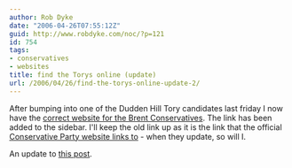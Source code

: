 ```yaml
---
author: Rob Dyke
date: "2006-04-26T07:55:12Z"
guid: http://www.robdyke.com/noc/?p=121
id: 754
tags:
- conservatives
- websites
title: find the Torys online (update)
url: /2006/04/26/find-the-torys-online-update-2/
---
```

After bumping into one of the Dudden Hill Tory candidates last friday I now have the [correct website for the Brent Conservatives](http://www.brentconservatives.org.uk). The link has been added to the sidebar. I'll keep the old link up as it is the link that the official [Conservative Party website links to](http://www.conservatives.com/tile.do?def=people.constituency.page&#38;obj_id=1453&#38;post_code=NW2%204RS) - when they update, so will I.

An update to [this post](http://www.robdyke.com/bec/?p=93).